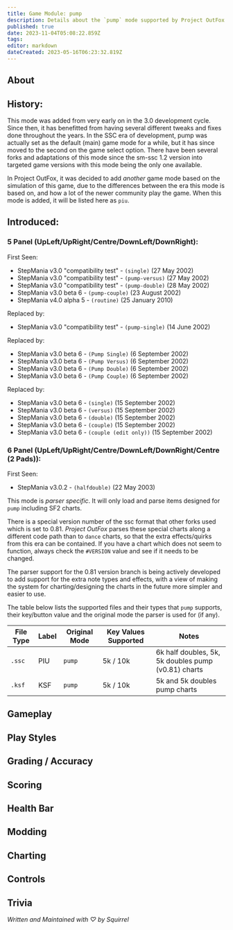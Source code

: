 ```yaml
---
title: Game Module: pump
description: Details about the `pump` mode supported by Project OutFox.
published: true
date: 2023-11-04T05:08:22.859Z
tags: 
editor: markdown
dateCreated: 2023-05-16T06:23:32.819Z
---
```


<!--
insert picture of gameplay 
-->

## About

## History:

This mode was added from very early on in the 3.0 development cycle. Since then, it has benefitted from having several different tweaks and fixes done throughout the years. In the SSC era of development, pump was actually set as the default (main) game mode for a while, but it has since moved to the second on the game select option. There have been several forks and adaptations of this mode since the sm-ssc 1.2 version into targeted game versions with this mode being the only one available. 

In Project OutFox, it was decided to add _another_ game mode based on the simulation of this game, due to the differences between the era this mode is based on, and how a lot of the newer community play the game. When this mode is added, it will be listed here as ``piu``.

## Introduced:
### 5 Panel (UpLeft/UpRight/Centre/DownLeft/DownRight):

First Seen:
 * StepMania v3.0 "compatibility test" - ``(single)`` (27 May 2002)
 * StepMania v3.0 "compatibility test" - ``(pump-versus)`` (27 May 2002)
 * StepMania v3.0 "compatibility test" - ``(pump-double)`` (28 May 2002)
 * StepMania v3.0 beta 6 - ``(pump-couple)`` (23 August 2002)
 * StepMania v4.0 alpha 5 - ``(routine)`` (25 January 2010)

Replaced by:
 * StepMania v3.0 "compatibility test" - ``(pump-single)`` (14 June 2002)

Replaced by:
 * StepMania v3.0 beta 6 - ``(Pump Single)`` (6 September 2002) 
 * StepMania v3.0 beta 6 - ``(Pump Versus)`` (6 September 2002) 
 * StepMania v3.0 beta 6 - ``(Pump Double)`` (6 September 2002) 
 * StepMania v3.0 beta 6 - ``(Pump Couple)`` (6 September 2002)

Replaced by:
 * StepMania v3.0 beta 6 - ``(single)`` (15 September 2002)
 * StepMania v3.0 beta 6 - ``(versus)`` (15 September 2002)
 * StepMania v3.0 beta 6 - ``(double)`` (15 September 2002)
 * StepMania v3.0 beta 6 - ``(couple)`` (15 September 2002)
 * StepMania v3.0 beta 6 - ``(couple (edit only))`` (15 September 2002)


### 6 Panel (UpLeft/UpRight/Centre/DownLeft/DownRight/Centre (2 Pads)):
First Seen:
 * StepMania v3.0.2 - ``(halfdouble)`` (22 May 2003)

This mode is _parser specific_. It will only load and parse items designed for `pump` including SF2 charts.

There is a special version number of the ssc format that other forks used which is set to 0.81. _Project OutFox_ parses these special charts along a different code path than to `dance` charts, so that the extra effects/quirks from this era can be contained. If you have a chart which does not seem to function, always check the ```#VERSION``` value and see if it needs to be changed.

The parser support for the 0.81 version branch is being actively developed to add support for the extra note types and effects, with a view of making the system for charting/designing the charts in the future more simpler and easier to use.

The table below lists the supported files and their types that ``pump`` supports, their key/button value and the original mode the parser is used for (if any). 

File Type|Label|Original Mode|Key Values Supported|Notes 
------------|-------------|-------------|-------------|-------------|
 ``.ssc`` | PIU | ``pump`` | 5k / 10k | 6k half doubles, 5k, 5k doubles pump (v0.81) charts
 ``.ksf`` | KSF | ``pump`` | 5k / 10k | 5k and 5k doubles pump charts

## Gameplay

## Play Styles

## Grading / Accuracy

## Scoring

## Health Bar

## Modding

## Charting

## Controls

## Trivia

_Written and Maintained with ♡ by Squirrel_